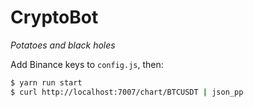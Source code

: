 # CryptoBot #

*Potatoes and black holes*

Add Binance keys to `config.js`, then:

```sh
$ yarn run start
$ curl http://localhost:7007/chart/BTCUSDT | json_pp
```
